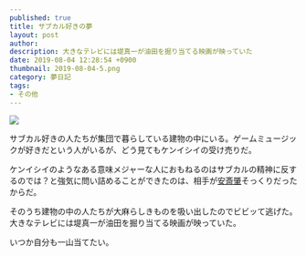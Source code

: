 ```yaml
---
published: true
title: サブカル好きの夢
layout: post
author: 
description: 大きなテレビには堤真一が油田を掘り当てる映画が映っていた
date: 2019-08-04 12:28:54 +0900
thumbnail: 2019-08-04-5.png
category: 夢日記
tags:
- その他
---
```


![]({{site.baseurl}}/assets/img/2019-08-04-5.png)

サブカル好きの人たちが集団で暮らしている建物の中にいる。ゲームミュージックが好きだという人がいるが、どう見てもケンイシイの受け売りだ。

ケンイシイのようなある意味メジャーな人におもねるのはサブカルの精神に反するのでは？と強気に問い詰めることができたのは、相手が[安斎肇](https://www.google.co.jp/search?q=%E5%AE%89%E6%96%8E%E8%82%87&oq=%E5%AE%89%E6%96%8E%E3%81%AF%E3%81%98%E3%82%81&aqs=chrome.1.69i57j0l5.14450j0j8&sourceid=chrome&ie=UTF-8"安斎肇")そっくりだったからだ。

そのうち建物の中の人たちが大麻らしきものを吸い出したのでビビッて逃げた。大きなテレビには堤真一が油田を掘り当てる映画が映っていた。

いつか自分も一山当てたい。
